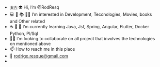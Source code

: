 - 🇧🇷 👽 Hi, I’m @RodResq 
- 💻 🎥 📚 👨‍💻 I’m interested in Development, Teccnologies, Movies, books and Other related
- ☕ 🐍 🐳 I’m currently learning Java, Jsf, Spring, Angular, Flutter, Docker Python, Pl/Sql
- 🧑‍💻 I’m looking to collaborate on all project that involves the technologies on mentioned above
- 📫 How to reach me in this place
- 📧 rodrigo.resque@gmail.com
- 
<!---
RodResq/RodResq is a ✨ special ✨ repository because its `README.md` (this file) appears on your GitHub profile.
You can click the Preview link to take a look at your changes.
--->
